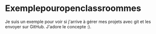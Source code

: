 # Exemplepouropenclassroommes
Je suis un exemple pour voir si j'arrive à gérer mes projets avec git et les envoyer sur GitHub. J'adore le concepte :).
